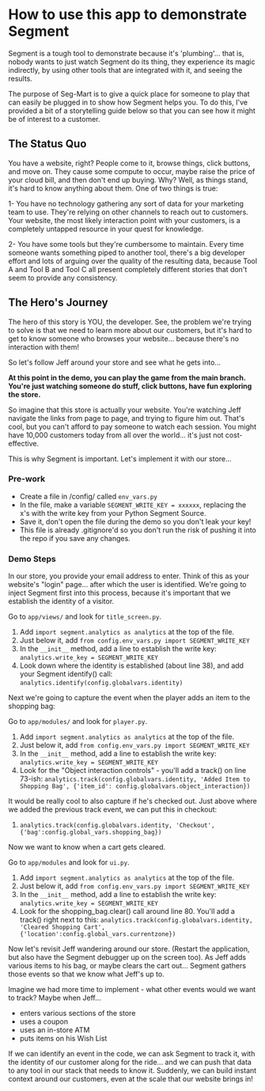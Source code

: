 # How to use this app to demonstrate Segment

Segment is a tough tool to demonstrate because it's 'plumbing'... that is, nobody wants to just watch Segment do its thing, they experience its magic indirectly, by using other tools that are integrated with it, and seeing the results.

The purpose of Seg-Mart is to give a quick place for someone to play that can easily be plugged in to show how Segment helps you.  To do this, I've provided a bit of a storytelling guide below so that you can see how it might be of interest to a customer.

## The Status Quo

You have a website, right?  People come to it, browse things, click buttons, and move on.  They cause some compute to occur, maybe raise the price of your cloud bill, and then don't end up buying.  Why?  Well, as things stand, it's hard to know anything about them.  One of two things is true:

1- You have no technology gathering any sort of data for your marketing team to use.  They're relying on other channels to reach out to customers.  Your website, the most likely interaction point with your customers, is a completely untapped resource in your quest for knowledge.

2- You have some tools but they're cumbersome to maintain.  Every time someone wants something piped to another tool, there's a big developer effort and lots of arguing over the quality of the resulting data, because Tool A and Tool B and Tool C all present completely different stories that don't seem to provide any consistency.

## The Hero's Journey

The hero of this story is YOU, the developer.  See, the problem we're trying to solve is that we need to learn more about our customers, but it's hard to get to know someone who browses your website... because there's no interaction with them!

So let's follow Jeff around your store and see what he gets into...

**At this point in the demo, you can play the game from the main branch.  You're just watching someone do stuff, click buttons, have fun exploring the store.**

So imagine that this store is actually your website.  You're watching Jeff navigate the links from page to page, and trying to figure him out.  That's cool, but you can't afford to pay someone to watch each session.  You might have 10,000 customers today from all over the world... it's just not cost-effective.

This is why Segment is important.  Let's implement it with our store...

### Pre-work
* Create a file in /config/ called `env_vars.py`
* In the file, make a variable `SEGMENT_WRITE_KEY = xxxxxx`, replacing the x's with the write key from your Python Segment Source.
* Save it, don't open the file during the demo so you don't leak your key!
* This file is already .gitignore'd so you don't run the risk of pushing it into the repo if you save any changes.

### Demo Steps
In our store, you provide your email address to enter.  Think of this as your website's "login" page... after which the user is identified. We're going to inject Segment first into this process, because it's important that we establish the identity of a visitor.

Go to `app/views/` and look for `title_screen.py`.
1. Add `import segment.analytics as analytics` at the top of the file.
1. Just below it, add `from config.env_vars.py import SEGMENT_WRITE_KEY`
1. In the `__init__` method, add a line to establish the write key: `analytics.write_key = SEGMENT_WRITE_KEY`
1. Look down where the identity is established (about line 38), and add your Segment identify() call: `analytics.identify(config.globalvars.identity)`

Next we're going to capture the event when the player adds an item to the shopping bag:

Go to `app/modules/` and look for `player.py`.
1. Add `import segment.analytics as analytics` at the top of the file.
1. Just below it, add `from config.env_vars.py import SEGMENT_WRITE_KEY`
1. In the `__init__` method, add a line to establish the write key: `analytics.write_key = SEGMENT_WRITE_KEY`
1. Look for the "Object interaction controls" - you'll add a track() on line 73-ish:  `analytics.track(config.globalvars.identity, 'Added Item to Shopping Bag', {'item_id': config.globalvars.object_interaction})`

It would be really cool to also capture if he's checked out.  Just above where we added the previous track event, we can put this in checkout:
1. `analytics.track(config.globalvars.identity, 'Checkout', {'bag':config.global_vars.shopping_bag})`

Now we want to know when a cart gets cleared.  

Go to `app/modules` and look for `ui.py`.
1. Add `import segment.analytics as analytics` at the top of the file.
1. Just below it, add `from config.env_vars.py import SEGMENT_WRITE_KEY`
1. In the `__init__` method, add a line to establish the write key: `analytics.write_key = SEGMENT_WRITE_KEY`
1. Look for the shopping_bag.clear() call around line 80.  You'll add a track() right next to this: `analytics.track(config.globalvars.identity, 'Cleared Shopping Cart', {'location':config.global_vars.currentzone})`

Now let's revisit Jeff wandering around our store.  (Restart the application, but also have the Segment debugger up on the screen too).  As Jeff adds various items to his bag, or maybe clears the cart out... Segment gathers those events so that we know what Jeff's up to.

Imagine we had more time to implement - what other events would we want to track?  Maybe when Jeff...
* enters various sections of the store
* uses a coupon
* uses an in-store ATM
* puts items on his Wish List

If we can identify an event in the code, we can ask Segment to track it, with the identity of our customer along for the ride... and we can push that data to any tool in our stack that needs to know it.  Suddenly, we can build instant context around our customers, even at the scale that our website brings in!
